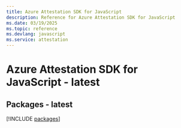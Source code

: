 ```yaml
---
title: Azure Attestation SDK for JavaScript
description: Reference for Azure Attestation SDK for JavaScript
ms.date: 03/19/2025
ms.topic: reference
ms.devlang: javascript
ms.service: attestation
---
```

# Azure Attestation SDK for JavaScript - latest
## Packages - latest
[!INCLUDE [packages](attestation-index.md)]
